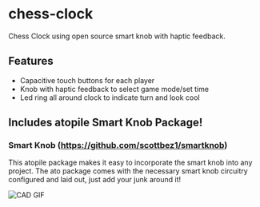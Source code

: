 # chess-clock
Chess Clock using open source smart knob with haptic feedback.

## Features
* Capacitive touch buttons for each player
* Knob with haptic feedback to select game mode/set time
* Led ring all around clock to indicate turn and look cool

## Includes atopile Smart Knob Package!
### Smart Knob (https://github.com/scottbez1/smartknob)
This atopile package makes it easy to incorporate the smart knob into any project. The ato package comes with the necessary smart knob circuitry configured and laid out, just add your junk around it!

![CAD GIF](CAD.gif)
